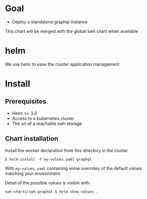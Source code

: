 # Goal

- Deploy a standalone graphql instance

This chart will be merged with the global swh chart when available

# helm

We use helm to ease the cluster application management.

# Install

## Prerequisites
- Helm >= 3.0
- Access to a kubernetes cluster
- The url of a reachable swh storage

## Chart installation

Install the worker declaration from this directory in the cluster
```
$ helm install -f my-values.yaml graphql
```

With `my-values.yaml`  containing some overrides of the default
values matching your environment.

Detail of the possible values is visible with:
```
swh-charts/swh-graphql $ helm show values . 
```
